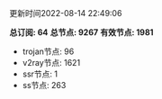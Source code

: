 更新时间2022-08-14 22:49:06

**总订阅: 64**
**总节点: 9267**
**有效节点: 1981**
- trojan节点: 96
- v2ray节点: 1621
- ssr节点: 1
- ss节点: 263

